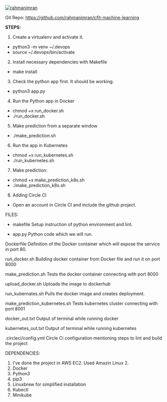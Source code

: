 [![rahmanimran](https://circleci.com/gh/rahmanimran/cfit-machine-learning.svg?style=svg)](https://circleci.com/gh/rahmanimran/cfit-machine-learning)

Git Repo: https://github.com/rahmanimran/cfit-machine-learning

**STEPS:**

1. Create a virtualenv and activate it.
- python3 -m venv ~/.devops
- source ~/.devops/bin/activate   

2. Install necessary dependencies with Makefile
- make install

3. Check the python app first. It should be working.
- python3 app.py

4. Run the Python app in Docker
- chmod +x run_docker.sh
- ./run_docker.sh
	
5. Make prediction from a separate window
- ./make_prediction.sh

6. Run the app in Kubernetes
- chmod +x run_kubernetes.sh
- ./run_kubernetes.sh

7. Make prediction:
- chmod +x make_prediction_k8s.sh
- ./make_prediction_k8s.sh
	
8. Adding Circle CI
- Open an account in Circle CI and include the github project.


FILES:

- makefile
Setup instruction of python environment and lint.

- app.py
Python code which we will run.

Dockerfile
Definition of the Docker container which will expose the service in port 80.

run_docker.sh
Building docker container from Docker file and run it on port 8000

make_prediction.sh
Tests the docker container connecting with port 8000

upload_docker.sh
Uploads the image to dockerhub

run_kubernates.sh
Pulls the docker image and creates deployment.

make_prediction_kubernetes.sh
Tests kubernetes cluster connecting with port 8001

docker_out.txt 
Output of terminal while running docker

kubernetes_out.txt
Output of terminal while running kubernetes

.circleci/config.yml
Circle Ci configuration mentioning steps to lint and build the project

DEPENDENCIES:
1. I've done the project in AWS EC2. Used Amazin Linux 2.
2. Docker
3. Python3
4. pip3
5. Linuxbrew for simplified installation
6. Kubectl
7. Minikube
